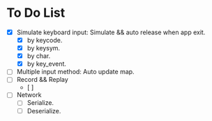 

# To Do List

- [x] Simulate keyboard input: Simulate && auto release when app exit.
  - [x] by keycode.
  - [x] by keysym.
  - [x] by char.
  - [x] by key_event.
- [ ] Multiple input method: Auto update map.
- [ ] Record && Replay
  - [ ] 
- [ ] Network
  - [ ] Serialize.
  - [ ] Deserialize.